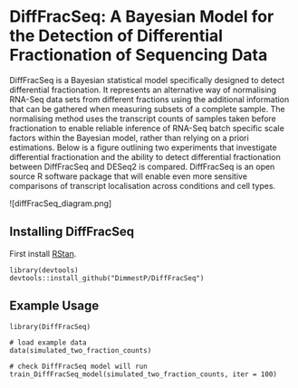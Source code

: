 # DiffFracSeq: A Bayesian Model for the Detection of Differential Fractionation of Sequencing Data

DiffFracSeq is a Bayesian statistical model specifically designed to detect differential fractionation.
It represents an alternative way of normalising RNA-Seq data sets from different fractions using the additional information that can be gathered when measuring subsets of a complete sample.
The normalising method uses the transcript counts of samples taken before fractionation to enable reliable inference of RNA-Seq batch specific scale factors within the Bayesian model, rather than relying on a priori estimations.
Below is a figure outlining two experiments that investigate differential fractionation and the ability to detect differential fractionation between DiffFracSeq and DESeq2 is compared.
DiffFracSeq is an open source R software package that will enable even more sensitive comparisons of transcript localisation across conditions and cell types.

![diffFracSeq_diagram.png]

## Installing DiffFracSeq

First install [RStan](https://github.com/stan-dev/rstan/wiki/RStan-Getting-Started).

```
library(devtools)
devtools::install_github("DimmestP/DiffFracSeq")
```

## Example Usage

```
library(DiffFracSeq)

# load example data
data(simulated_two_fraction_counts)

# check DiffFracSeq model will run
train_DiffFracSeq_model(simulated_two_fraction_counts, iter = 100)
```
